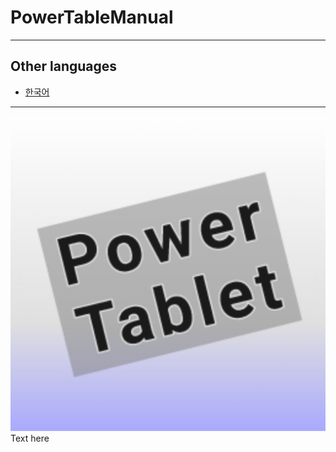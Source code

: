 # PowerTableManual
---
## Other languages
* [한국어](https://github.com/Lumy0726/PowerTabletManual/blob/main/README_kr.md/)
---
<img src="README_source/icon512rect.png">  
Text here
